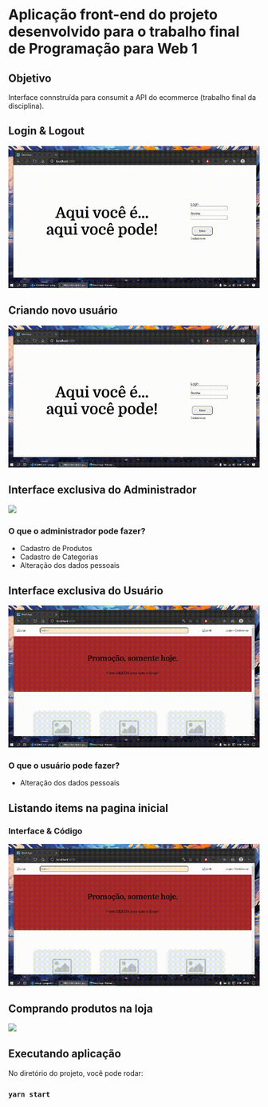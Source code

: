 # Aplicação front-end do projeto desenvolvido para o trabalho final de Programação para Web 1

## Objetivo
Interface connstruída para consumit a API do ecommerce (trabalho final da disciplina).

## Login & Logout
![](/files/readme/login.gif)

## Criando novo usuário
![](/files/readme/register.gif)

## Interface exclusiva do Administrador
![](/files/readme/interface-admin.gif)

### O que o administrador pode fazer?
- Cadastro de Produtos
- Cadastro de Categorias
- Alteração dos dados pessoais

## Interface exclusiva do Usuário
![](/files/readme/interface-user.gif)

### O que o usuário pode fazer?
- Alteração dos dados pessoais

## Listando items na pagina inicial
### Interface & Código
![](/files/readme/interface-codes.gif)

## Comprando produtos na loja
![](/files/readme/purchase.gif)

## Executando aplicação

No diretório do projeto, você pode rodar:

### `yarn start`
